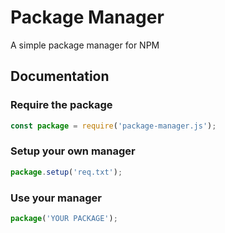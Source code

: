 # Package Manager
A simple package manager for NPM

## Documentation
### Require the package
```js
const package = require('package-manager.js');
```

### Setup your own manager
```js
package.setup('req.txt');
```

### Use your manager
```js
package('YOUR PACKAGE');
```
